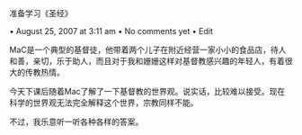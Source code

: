 准备学习《圣经》

• August 25, 2007 at 3:11 am • No comments yet • Edit
 
MaC是一个典型的基督徒，他带着两个儿子在附近经营一家小小的食品店，待人和善，亲切，乐于助人，而且对于我和姗姗这样对基督教感兴趣的年轻人，有着很大的传教热情。

今天下课后随着Mac了解了一下基督教的世界观。说实话，比较难以接受。现在科学的世界观无法完全解释这个世界，宗教同样不能。

不过，我乐意听一听各种各样的答案。